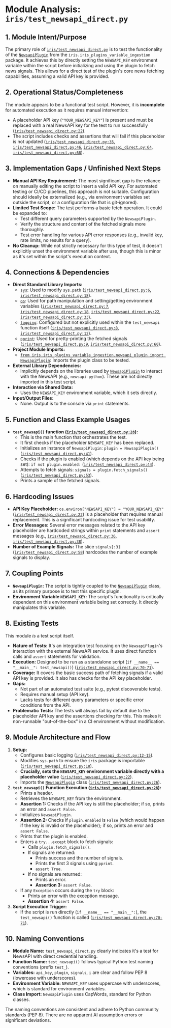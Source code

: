 # Module Analysis: `iris/test_newsapi_direct.py`

## 1. Module Intent/Purpose

The primary role of [`iris/test_newsapi_direct.py`](../../../iris/test_newsapi_direct.py:1) is to test the functionality of the [`NewsapiPlugin`](../../../iris/iris_plugins_variable_ingestion/newsapi_plugin.py) from the `iris.iris_plugins_variable_ingestion` package. It achieves this by directly setting the `NEWSAPI_KEY` environment variable within the script before initializing and using the plugin to fetch news signals. This allows for a direct test of the plugin's core news fetching capabilities, assuming a valid API key is provided.

## 2. Operational Status/Completeness

The module appears to be a functional test script. However, it is **incomplete** for automated execution as it requires manual intervention:
*   A placeholder API key (`"YOUR_NEWSAPI_KEY"`) is present and must be replaced with a real NewsAPI key for the test to run successfully ([`iris/test_newsapi_direct.py:22`](../../../iris/test_newsapi_direct.py:22)).
*   The script includes checks and assertions that will fail if this placeholder is not updated ([`iris/test_newsapi_direct.py:35`](../../../iris/test_newsapi_direct.py:35), [`iris/test_newsapi_direct.py:46`](../../../iris/test_newsapi_direct.py:46), [`iris/test_newsapi_direct.py:64`](../../../iris/test_newsapi_direct.py:64), [`iris/test_newsapi_direct.py:68`](../../../iris/test_newsapi_direct.py:68)).

## 3. Implementation Gaps / Unfinished Next Steps

*   **Manual API Key Requirement:** The most significant gap is the reliance on manually editing the script to insert a valid API key. For automated testing or CI/CD pipelines, this approach is not suitable. Configuration should ideally be externalized (e.g., via environment variables set outside the script, or a configuration file that is git-ignored).
*   **Limited Test Scope:** The test performs a basic fetch operation. It could be expanded to:
    *   Test different query parameters supported by the `NewsapiPlugin`.
    *   Verify the structure and content of the fetched signals more thoroughly.
    *   Test error handling for various API error responses (e.g., invalid key, rate limits, no results for a query).
*   **No Cleanup:** While not strictly necessary for this type of test, it doesn't explicitly unset the environment variable after use, though this is minor as it's set within the script's execution context.

## 4. Connections & Dependencies

*   **Direct Standard Library Imports:**
    *   [`sys`](https://docs.python.org/3/library/sys.html): Used to modify `sys.path` ([`iris/test_newsapi_direct.py:6`](../../../iris/test_newsapi_direct.py:6), [`iris/test_newsapi_direct.py:18`](../../../iris/test_newsapi_direct.py:18)).
    *   [`os`](https://docs.python.org/3/library/os.html): Used for path manipulation and setting/getting environment variables ([`iris/test_newsapi_direct.py:7`](../../../iris/test_newsapi_direct.py:7), [`iris/test_newsapi_direct.py:18`](../../../iris/test_newsapi_direct.py:18), [`iris/test_newsapi_direct.py:22`](../../../iris/test_newsapi_direct.py:22), [`iris/test_newsapi_direct.py:33`](../../../iris/test_newsapi_direct.py:33)).
    *   [`logging`](https://docs.python.org/3/library/logging.html): Configured but not explicitly used within the `test_newsapi` function itself ([`iris/test_newsapi_direct.py:8`](../../../iris/test_newsapi_direct.py:8), [`iris/test_newsapi_direct.py:12`](../../../iris/test_newsapi_direct.py:12)).
    *   [`pprint`](https://docs.python.org/3/library/pprint.html): Used for pretty-printing the fetched signals ([`iris/test_newsapi_direct.py:9`](../../../iris/test_newsapi_direct.py:9), [`iris/test_newsapi_direct.py:60`](../../../iris/test_newsapi_direct.py:60)).
*   **Project Module Imports:**
    *   [`from iris.iris_plugins_variable_ingestion.newsapi_plugin import NewsapiPlugin`](../../../iris/test_newsapi_direct.py:26): Imports the plugin class to be tested.
*   **External Library Dependencies:**
    *   Implicitly depends on the libraries used by [`NewsapiPlugin`](../../../iris/iris_plugins_variable_ingestion/newsapi_plugin.py) to interact with the NewsAPI (e.g., `newsapi-python`). These are not directly imported in this test script.
*   **Interaction via Shared Data:**
    *   Uses the `NEWSAPI_KEY` environment variable, which it sets directly.
*   **Input/Output Files:**
    *   None. Output is to the console via `print` statements.

## 5. Function and Class Example Usages

*   **`test_newsapi()` function ([`iris/test_newsapi_direct.py:28`](../../../iris/test_newsapi_direct.py:28)):**
    *   This is the main function that orchestrates the test.
    *   It first checks if the placeholder `NEWSAPI_KEY` has been replaced.
    *   Initializes an instance of `NewsapiPlugin`: `plugin = NewsapiPlugin()` ([`iris/test_newsapi_direct.py:41`](../../../iris/test_newsapi_direct.py:41)).
    *   Checks if the plugin is enabled (which depends on the API key being set): `if not plugin.enabled:` ([`iris/test_newsapi_direct.py:44`](../../../iris/test_newsapi_direct.py:44)).
    *   Attempts to fetch signals: `signals = plugin.fetch_signals()` ([`iris/test_newsapi_direct.py:53`](../../../iris/test_newsapi_direct.py:53)).
    *   Prints a sample of the fetched signals.

## 6. Hardcoding Issues

*   **API Key Placeholder:** `os.environ["NEWSAPI_KEY"] = "YOUR_NEWSAPI_KEY"` ([`iris/test_newsapi_direct.py:22`](../../../iris/test_newsapi_direct.py:22)) is a placeholder that requires manual replacement. This is a significant hardcoding issue for test usability.
*   **Error Messages:** Several error messages related to the API key placeholder are hardcoded strings within `print` statements and `assert` messages (e.g., [`iris/test_newsapi_direct.py:36`](../../../iris/test_newsapi_direct.py:36), [`iris/test_newsapi_direct.py:38`](../../../iris/test_newsapi_direct.py:38)).
*   **Number of Example Signals:** The slice `signals[:3]` ([`iris/test_newsapi_direct.py:58`](../../../iris/test_newsapi_direct.py:58)) hardcodes the number of example signals to display.

## 7. Coupling Points

*   **`NewsapiPlugin`:** The script is tightly coupled to the [`NewsapiPlugin`](../../../iris/iris_plugins_variable_ingestion/newsapi_plugin.py) class, as its primary purpose is to test this specific plugin.
*   **Environment Variable `NEWSAPI_KEY`:** The script's functionality is critically dependent on this environment variable being set correctly. It directly manipulates this variable.

## 8. Existing Tests

This module *is* a test script itself.
*   **Nature of Tests:** It's an integration test focusing on the `NewsapiPlugin`'s interaction with the external NewsAPI service. It uses direct function calls and `assert` statements for validation.
*   **Execution:** Designed to be run as a standalone script (`if __name__ == "__main__": test_newsapi()`) ([`iris/test_newsapi_direct.py:70-71`](../../../iris/test_newsapi_direct.py:70-71)).
*   **Coverage:** It covers the basic success path of fetching signals if a valid API key is provided. It also has checks for the API key placeholder.
*   **Gaps:**
    *   Not part of an automated test suite (e.g., pytest discoverable tests).
    *   Requires manual setup (API key).
    *   Lacks tests for different query parameters or specific error conditions from the API.
*   **Problematic Tests:** The tests will always fail by default due to the placeholder API key and the assertions checking for this. This makes it non-runnable "out-of-the-box" in a CI environment without modification.

## 9. Module Architecture and Flow

1.  **Setup:**
    *   Configures basic logging ([`iris/test_newsapi_direct.py:12-15`](../../../iris/test_newsapi_direct.py:12-15)).
    *   Modifies `sys.path` to ensure the `iris` package is importable ([`iris/test_newsapi_direct.py:18`](../../../iris/test_newsapi_direct.py:18)).
    *   **Crucially, sets the `NEWSAPI_KEY` environment variable directly with a placeholder value** ([`iris/test_newsapi_direct.py:22`](../../../iris/test_newsapi_direct.py:22)).
    *   Imports the [`NewsapiPlugin`](../../../iris/iris_plugins_variable_ingestion/newsapi_plugin.py) class ([`iris/test_newsapi_direct.py:26`](../../../iris/test_newsapi_direct.py:26)).
2.  **`test_newsapi()` Function Execution ([`iris/test_newsapi_direct.py:28`](../../../iris/test_newsapi_direct.py:28)):**
    *   Prints a header.
    *   Retrieves the `NEWSAPI_KEY` from the environment.
    *   **Assertion 1:** Checks if the API key is still the placeholder; if so, prints an error and `assert False`.
    *   Initializes `NewsapiPlugin`.
    *   **Assertion 2:** Checks if `plugin.enabled` is `False` (which would happen if the key is invalid or the placeholder); if so, prints an error and `assert False`.
    *   Prints that the plugin is enabled.
    *   Enters a `try...except` block to fetch signals:
        *   Calls `plugin.fetch_signals()`.
        *   If signals are returned:
            *   Prints success and the number of signals.
            *   Prints the first 3 signals using `pprint`.
            *   `assert True`.
        *   If no signals are returned:
            *   Prints an error.
            *   **Assertion 3:** `assert False`.
    *   If any `Exception` occurs during the `try` block:
        *   Prints an error with the exception message.
        *   **Assertion 4:** `assert False`.
3.  **Script Execution Trigger:**
    *   If the script is run directly (`if __name__ == "__main__":`), the `test_newsapi()` function is called ([`iris/test_newsapi_direct.py:70-71`](../../../iris/test_newsapi_direct.py:70-71)).

## 10. Naming Conventions

*   **Module Name:** `test_newsapi_direct.py` clearly indicates it's a test for NewsAPI with direct credential handling.
*   **Function Name:** `test_newsapi()` follows typical Python test naming conventions (prefix `test_`).
*   **Variables:** `api_key`, `plugin`, `signals`, `i` are clear and follow PEP 8 (lowercase with underscores).
*   **Environment Variable:** `NEWSAPI_KEY` uses uppercase with underscores, which is standard for environment variables.
*   **Class Import:** `NewsapiPlugin` uses CapWords, standard for Python classes.

The naming conventions are consistent and adhere to Python community standards (PEP 8). There are no apparent AI assumption errors or significant deviations.